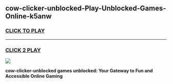
## cow-clicker-unblocked-Play-Unblocked-Games-Online-k5anw
<h3>
<a href="https://premium76.site?title=cow-clicker-unblocked&ref=25A">CLICK TO PLAY</a></h3>
<hr>

<h3>
<a href="https://premium76.site?title=cow-clicker-unblocked&ref=25A">CLICK 2 PLAY</a>
  
</h3>

<a href="https://premium76.site?title=cow-clicker-unblocked&ref=25A"><img src="https://clearcache.store/games.png"></a>


**cow-clicker-unblocked games unblocked: Your Gateway to Fun and Accessible Online Gaming**
